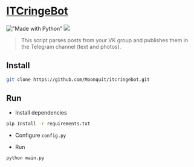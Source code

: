 # [ITCringeBot](https://vk.com/itcringe)

!["Made with Python"][1] [![][2]][3]

[1]: https://img.shields.io/badge/Made%20with-Python-%23FFD242?logo=python&logoColor=white
[2]: https://img.shields.io/badge/python-3.9.6-blue.svg
[3]: https://www.python.org/downloads/release/python-396

> This script parses posts from your VK group and publishes them in the Telegram channel (text and photos).

## Install
```bash
git clone https://github.com/Moonquit/itcringebot.git
```

## Run
* Install dependencies
```bash
pip Install -r requirements.txt
```

* Configure `config.py`

* Run
```bash
python main.py
```
